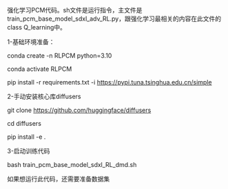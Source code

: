 强化学习PCM代码。sh文件是运行指令，主文件是train_pcm_base_model_sdxl_adv_RL.py，跟强化学习最相关的内容在此文件的class Q_learning中。

1-基础环境准备：

conda create -n RLPCM python=3.10 

conda activate RLPCM

pip install -r requirements.txt -i https://pypi.tuna.tsinghua.edu.cn/simple 

2-手动安装核心库diffusers

git clone https://github.com/huggingface/diffusers

cd diffusers

pip install -e .


3-启动训练代码

bash train_pcm_base_model_sdxl_RL_dmd.sh

如果想运行此代码，还需要准备数据集
